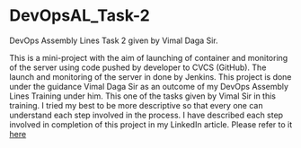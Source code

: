 # DevOpsAL_Task-2
DevOps Assembly Lines Task 2 given by Vimal Daga Sir.

This is a mini-project with the aim of launching of container and monitoring of the server using code pushed by developer to CVCS (GitHub). The launch and monitoring of the server in done by Jenkins. This project is done under the guidance Vimal Daga Sir as an outcome of my DevOps Assembly Lines Training under him. This one of the tasks given by Vimal Sir in this training. I tried my best to be more descriptive so that every one can understand each step involved in the process. 
I have described each step involved in completion of this project in my LinkedIn article. Please refer to it [here](https://www.linkedin.com/pulse/launching-monitoring-server-using-jenkins-pallabi-roy/?published=t&trackingId=eOdhA0E1QfiE4QazBQFU7w%3D%3D)
